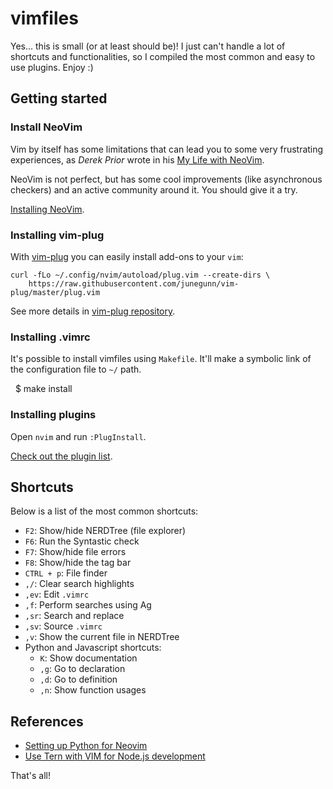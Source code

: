 vimfiles
========

Yes... this is small (or at least should be)! I just can't handle a lot of shortcuts and
functionalities, so I compiled the most common and easy to use plugins. Enjoy :)

## Getting started

### Install NeoVim

Vim by itself has some limitations that can lead you to some very frustrating experiences, as
*Derek Prior* wrote in his [My Life with NeoVim](https://robots.thoughtbot.com/my-life-with-neovim).

NeoVim is not perfect, but has some cool improvements (like asynchronous checkers) and an active
community around it. You should give it a try.

[Installing NeoVim](https://github.com/neovim/neovim/wiki/Installing-Neovim).

### Installing vim-plug

With [vim-plug](https://github.com/junegunn/vim-plug) you can easily install
add-ons to your `vim`:

    curl -fLo ~/.config/nvim/autoload/plug.vim --create-dirs \
        https://raw.githubusercontent.com/junegunn/vim-plug/master/plug.vim

See more details in [vim-plug repository](https://github.com/junegunn/vim-plug).

### Installing .vimrc

It's possible to install vimfiles using `Makefile`. It'll make
a symbolic link of the configuration file to `~/` path.

    $ make install

### Installing plugins

Open `nvim` and run `:PlugInstall`.

[Check out the plugin list](https://github.com/kplaube/vimfiles/blob/master/.vimrc#L10).

## Shortcuts

Below is a list of the most common shortcuts:

- `F2`: Show/hide NERDTree (file explorer)
- `F6`: Run the Syntastic check
- `F7`: Show/hide file errors
- `F8`: Show/hide the tag bar
- `CTRL + p`: File finder
- `,/`: Clear search highlights
- `,ev`: Edit `.vimrc`
- `,f`: Perform searches using Ag
- `,sr`: Search and replace
- `,sv`: Source `.vimrc`
- `,v`: Show the current file in NERDTree
- Python and Javascript shortcuts:
    - `K`: Show documentation
    - `,g`: Go to declaration
    - `,d`: Go to definition
    - `,n`: Show function usages

## References

* [Setting up Python for Neovim](https://github.com/zchee/deoplete-jedi/wiki/Setting-up-Python-for-Neovim)
* [Use Tern with VIM for Node.js development](https://gist.github.com/nisaacson/9234157)

That's all!

